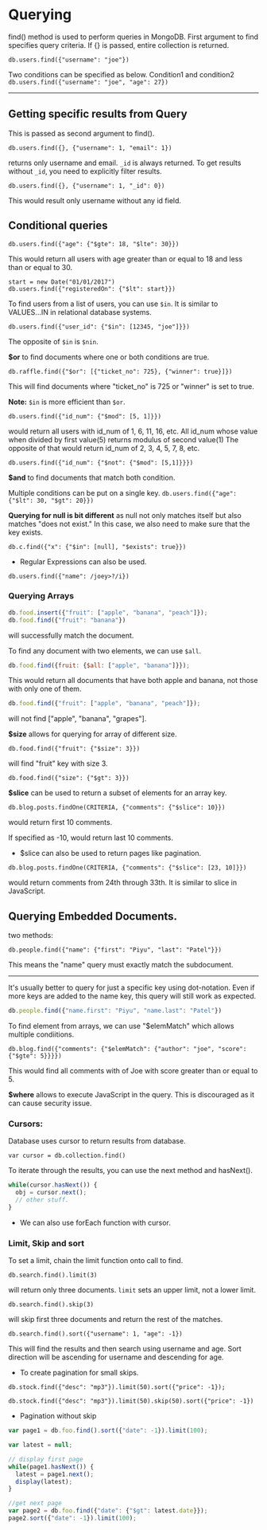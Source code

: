 # Querying

find() method is used to perform queries in MongoDB.
First argument to find specifies query criteria.
If {} is passed, entire collection is returned.

```
db.users.find({"username": "joe"})
```
Two conditions can be specified as below. Condition1 and condition2
`
db.users.find({"username": "joe", "age": 27})
`

---
## Getting specific results from Query

This is passed as second argument to find().
```
db.users.find({}, {"username": 1, "email": 1})
```
returns only username and email. `_id` is always returned. To get results without `_id`, you need to explicitly filter results.

```
db.users.find({}, {"username": 1, "_id": 0})
```
This would result only username without any id field.

## Conditional queries

```
db.users.find({"age": {"$gte": 18, "$lte": 30}})
```
This would return all users with age greater than or equal to 18 and less than or equal to 30.

```
start = new Date("01/01/2017")
db.users.find({"registeredOn": {"$lt": start}})
```

To find users from a list of users, you can use `$in`. It is similar to VALUES...IN in relational database systems.
```
db.users.find({"user_id": {"$in": [12345, "joe"]}})
```

The opposite of `$in` is `$nin`.

**$or** to find documents where one or both conditions are true.
```
db.raffle.find({"$or": [{"ticket_no": 725}, {"winner": true}]})
```
This will find documents where "ticket_no" is 725 or "winner" is set to true.

**Note:** `$in` is more efficient than `$or`.

```
db.users.find({"id_num": {"$mod": [5, 1]}})
```
would return all users with id_num of 1, 6, 11, 16, etc. All id_num whose value when divided by first value(5) returns modulus of second value(1)
The opposite of that would return id_num of 2, 3, 4, 5, 7, 8, etc.

`
db.users.find({"id_num": {"$not": {"$mod": [5,1]}}})
`

**$and** to find documents that match both condition.

Multiple conditions can be put on a single key.
`
db.users.find({"age": {"$lt": 30, "$gt": 20}})
`

**Querying for null is bit different** as null not only matches itself but also matches "does not exist." In this case, we also need to make sure that the key exists.

`
db.c.find({"x": {"$in": [null], "$exists": true}})
`

- Regular Expressions can also be used.

`
db.users.find({"name": /joey>?/i})
`

### Querying Arrays

```javascript
db.food.insert({"fruit": ["apple", "banana", "peach"]});
db.food.find({"fruit": "banana"})

```

will successfully match the document.

To find any document with two elements, we can use `$all`.

```javascript
db.food.find({fruit: {$all: ["apple", "banana"]}});
```

This would return all documents that have both apple and banana, not those with only one of them.

```javascript
db.food.find({"fruit": ["apple", "banana", "peach"]});
```

will not find ["apple", "banana", "grapes"].

**$size** allows for querying for array of different size.

```
db.food.find({"fruit": {"$size": 3}})
```

will find "fruit" key with size 3.

```
db.food.find({"size": {"$gt": 3}})
```


**$slice** can be used to return a subset of elements for an array key.

```
db.blog.posts.findOne(CRITERIA, {"comments": {"$slice": 10}})
```

would return first 10 comments.

If specified as -10, would return last 10 comments.

- $slice can also be used to return pages like pagination.

```
db.blog.posts.findOne(CRITERIA, {"comments": {"$slice": [23, 10]}})
```

would return comments from 24th through 33th. It is similar to slice in JavaScript.

## Querying Embedded Documents.

two methods:

```
db.people.find({"name": {"first": "Piyu", "last": "Patel"}})
```

This means the "name" query must exactly match the subdocument.

---
It's usually better to query for just a specific key using dot-notation. Even if more keys are added to the name key, this query will still work as expected.

```javascript
db.people.find({"name.first": "Piyu", "name.last": "Patel"})
```

To find element from arrays, we can use "$elemMatch" which allows multiple condiitions.

```
db.blog.find({"comments": {"$elemMatch": {"author": "joe", "score": {"$gte": 5}}}})
```

This would find all comments with of Joe with score greater than or equal to 5.

**$where** allows to execute JavaScript in the query. This is discouraged as it can cause security issue.

### Cursors:
Database uses cursor to return results from database.

```
var cursor = db.collection.find()
```

To iterate through the results, you can use the next method and hasNext().

```javascript
while(cursor.hasNext()) {
  obj = cursor.next();
  // other stuff.
}

```

- We can also use forEach function with cursor.

### Limit, Skip and sort

To set a limit, chain the limit function onto call to find.

```
db.search.find().limit(3)
```
will return only three documents. `limit` sets an upper limit, not a lower limit.

```
db.search.find().skip(3)
```
will skip first three documents and return the rest of the matches.

```
db.search.find().sort({"username": 1, "age": -1})
```

This will find the results and then search using username and age. Sort direction will be ascending for username and descending for age.

- To create pagination for small skips.

```
db.stock.find({"desc": "mp3"}).limit(50).sort({"price": -1});

db.stock.find({"desc": "mp3"}).limit(50).skip(50).sort({"price": -1})
```

- Pagination without skip

```javascript
var page1 = db.foo.find().sort({"date": -1}).limit(100);

var latest = null;

// display first page
while(page1.hasNext()) {
  latest = page1.next();
  display(latest);
}

//get next page
var page2 = db.foo.find({"date": {"$gt": latest.date}});
page2.sort({"date": -1}).limit(100);
```
